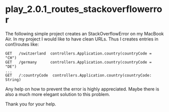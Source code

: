 play_2.0.1_routes_stackoverflowerror
====================================
The following simple project creates an StackOverflowError on my MacBook Air.
In my project I would like to have clean URLs. Thus I creates entries in conf/routes like:

    GET   /switzerland  controllers.Application.country(countryCode = "CH")
    GET   /germany      controllers.Application.country(countryCode = "DE")
    ...
    GET   /:countryCode  controllers.Application.country(countryCode: String)


Any help on how to prevent the error is highly appreciated.
Maybe there is also a much more elegant solution to this problem.

Thank you for your help.
